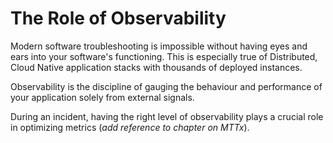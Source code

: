 # The Role of Observability

Modern software troubleshooting is impossible without having eyes and ears into your software's functioning. This is especially true of Distributed, Cloud Native application stacks with thousands of deployed instances. 

Observability is the discipline of gauging the behaviour and performance of your application solely from external signals. 

During an incident, having the right level of observability plays a crucial role in optimizing metrics (_add reference to chapter on MTTx_).